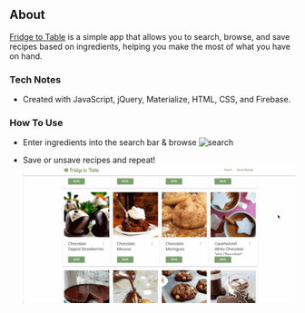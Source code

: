 ## About
[Fridge to Table](https://fridge-to-table.mjmata.com/) is a simple app
that allows you to search, browse, and save recipes based on ingredients,
helping you make the most of what you have on hand.

### Tech Notes
* Created with JavaScript, jQuery, Materialize, HTML, CSS, and Firebase.

### How To Use
* Enter ingredients into the search bar & browse
![search](/assets/search.gif)

* Save or unsave recipes and repeat!
![save-unsave](/assets/save-unsave.gif)
